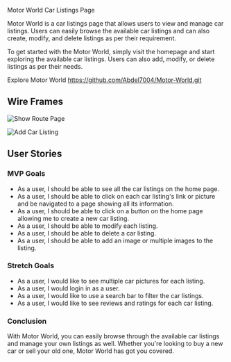 Motor World Car Listings Page

Motor World is a car listings page that allows users to view and manage car listings. Users can easily browse the available car listings and can also create, modify, and delete listings as per their requirement.

To get started with the Motor World, simply visit the homepage and start exploring the available car listings. Users can also add, modify, or delete listings as per their needs.

Explore Motor World
https://github.com/Abdel7004/Motor-World.git

## Wire Frames

![Show Route Page](https://imgur.com/TnOghVl.png)

![Add Car Listing](https://imgur.com/0feVbBi.png)

## User Stories

### MVP Goals

- As a user, I should be able to see all the car listings on the home page.
- As a user, I should be able to click on each car listing's link or picture and be navigated to a page showing all its information.
- As a user, I should be able to click on a button on the home page allowing me to create a new car listing.
- As a user, I should be able to modify each listing.
- As a user, I should be able to delete a car listing.
- As a user, I should be able to add an image or multiple images to the listing.

### Stretch Goals

- As a user, I would like to see multiple car pictures for each listing.
- As a user, I would login in as a user.
- As a user, I would like to use a search bar to filter the car listings.
- As a user, I would like to see reviews and ratings for each car listing.

### Conclusion

With Motor World, you can easily browse through the available car listings and manage your own listings as well. Whether you're looking to buy a new car or sell your old one, Motor World has got you covered.
